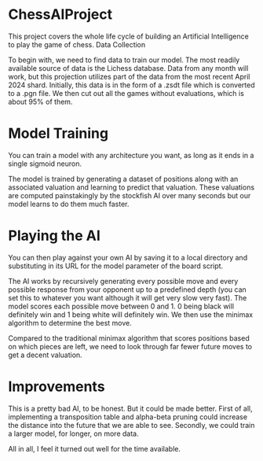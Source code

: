 # ChessAIProject
 

This project covers the whole life cycle of building an Artificial Intelligence to play the game of chess.
Data Collection

To begin with, we need to find data to train our model. The most readily available source of data is the Lichess database. Data from any month will work, but this projection utilizes part of the data from the most recent April 2024 shard. Initially, this data is in the form of a .zsdt file which is converted to a .pgn file. We then cut out all the games without evaluations, which is about 95% of them. 
# Model Training 

You can train a model with any architecture you want, as long as it ends in a single sigmoid neuron. 

The model is trained by generating a dataset of positions along with an associated valuation and learning to predict that valuation. These valuations are computed painstakingly by the stockfish AI over many seconds but our model learns to do them much faster.
# Playing the AI

You can then play against your own AI by saving it to a local directory and substituting in its URL for the model parameter of the board script.

The AI works by recursively generating every possible move and every possible response from your opponent up to a predefined depth (you can set this to whatever you want although it will get very slow very fast). The model scores each possible move between 0 and 1. 0 being black will definitely win and 1 being white will definitely win. We then use the minimax algorithm to determine the best move.

Compared to the traditional minimax algorithm that scores positions based on which pieces are left, we need to look through far fewer future moves to get a decent valuation.
# Improvements

This is a pretty bad AI, to be honest. But it could be made better. First of all, implementing a transposition table and alpha-beta pruning could increase the distance into the future that we are able to see. Secondly, we could train a larger model, for longer, on more data. 

All in all, I feel it turned out well for the time available.
